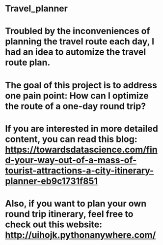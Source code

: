 # Travel_planner

# Troubled by the inconveniences of planning the travel route each day, I had an idea to automize the travel route plan.
# The goal of this project is to address one pain point: How can I optimize the route of a one-day round trip?
# If you are interested in more detailed content, you can read this blog: https://towardsdatascience.com/find-your-way-out-of-a-mass-of-tourist-attractions-a-city-itinerary-planner-eb9c1731f851
# Also, if you want to plan your own round trip itinerary, feel free to check out this website: http://uihojk.pythonanywhere.com/

